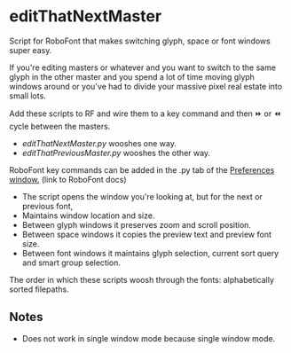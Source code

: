 # editThatNextMaster
Script for RoboFont that makes switching glyph, space or font windows super easy.

If you're editing masters or whatever and you want to switch to the same glyph in the other master
and you spend a lot of time moving glyph windows around or you've had to divide your
massive pixel real estate into small lots.

Add these scripts to RF and wire them to a key command and then ⏩ or ⏪ cycle between the masters.

* *editThatNextMaster.py* wooshes one way.
* *editThatPreviousMaster.py* wooshes the other way.

RoboFont key commands can be added in the .py tab of the [Preferences window.](http://doc.robofont.com/documentation/workspace/preferences/python/) (link to RoboFont docs)

* The script opens the window you're looking at, but for the next or previous font,
* Maintains window location and size.
* Between glyph windows it preserves zoom and scroll position.
* Between space windows it copies the preview text and preview font size.
* Between font windows it maintains glyph selection, current sort query and smart group selection.

The order in which these scripts woosh through the fonts: alphabetically sorted filepaths.


Notes
-----

* Does not work in single window mode because single window mode.
